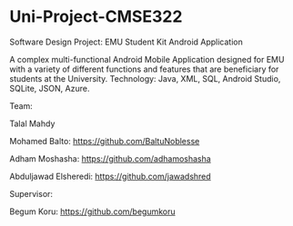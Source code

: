 # Uni-Project-CMSE322
Software Design Project: EMU Student Kit Android Application

A complex multi-functional Android Mobile Application designed for EMU with a variety of different functions and features that are beneficiary for students at the University. Technology: Java, XML, SQL, Android Studio, SQLite, JSON, Azure.

Team:

Talal Mahdy

Mohamed Balto: https://github.com/BaltuNoblesse

Adham Moshasha: https://github.com/adhamoshasha

Abduljawad Elsheredi: https://github.com/jawadshred

Supervisor: 

Begum Koru: https://github.com/begumkoru
